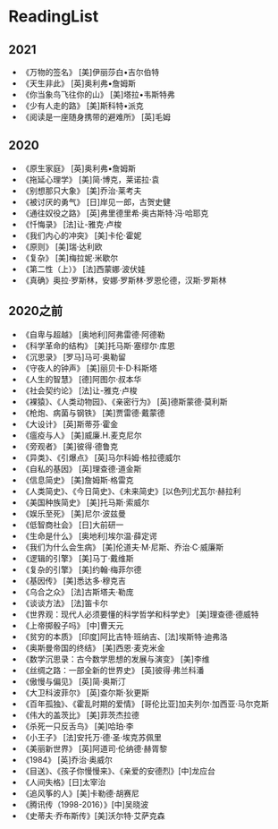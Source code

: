 # ReadingList

## 2021

* 《万物的签名》 [美]伊丽莎白•吉尔伯特
* 《天生非此》 [英]奥利弗•詹姆斯
* 《你当象鸟飞往你的山》 [美]塔拉•韦斯特弗
* 《少有人走的路》 [美]斯科特•派克
* 《阅读是一座随身携带的避难所》 [英]毛姆

## 2020

* 《原生家庭》 [英]奥利弗•詹姆斯
* 《拖延心理学》 [美]简·博克，莱诺拉·袁
* 《别想那只大象》 [美]乔治·莱考夫
* 《被讨厌的勇气》 [日]岸见一郎，古贺史健
* 《通往奴役之路》 [英]弗里德里希·奥古斯特·冯·哈耶克
* 《忏悔录》 [法]让-雅克·卢梭
* 《我们内心的冲突》 [美]卡伦·霍妮
* 《原则》 [美]瑞·达利欧
* 《复杂》 [美]梅拉妮·米歇尔
* 《第二性（上）》 [法]西蒙娜·波伏娃
* 《真确》奥拉·罗斯林，安娜·罗斯林·罗恩伦德，汉斯·罗斯林

## 2020之前

* 《自卑与超越》 [奥地利]阿弗雷德·阿德勒
* 《科学革命的结构》 [美]托马斯·塞缪尔·库恩
* 《沉思录》 [罗马]马可·奥勒留
* 《守夜人的钟声》 [美]丽贝卡·D·科斯塔
* 《人生的智慧》 [德]阿图尔·叔本华
* 《社会契约论》 [法]让-雅克·卢梭
* 《裸猿》、《人类动物园》、《亲密行为》 [英]德斯蒙德·莫利斯
* 《枪炮、病菌与钢铁》 [美]贾雷德·戴蒙德
* 《大设计》 [英]斯蒂芬·霍金
* 《瘟疫与人》 [美]威廉.H.麦克尼尔
* 《旁观者》 [美]彼得·德鲁克
* 《异类》、《引爆点》 [英]马尔科姆·格拉德威尔
* 《自私的基因》 [英]理查德·道金斯
* 《信息简史》 [美]詹姆斯·格雷克
* 《人类简史》、《今日简史》、《未来简史》[以色列]尤瓦尔·赫拉利
* 《美国种族简史》 [美]托马斯·索威尔
* 《娱乐至死》 [美]尼尔·波兹曼
* 《低智商社会》 [日]大前研一
* 《生命是什么》 [奥地利]埃尔温·薛定谔
* 《我们为什么会生病》 [美]伦道夫·M·尼斯、乔治·C·威廉斯
* 《逻辑的引擎》 [美]马丁·戴维斯
* 《复杂的引擎》 [美]约翰·梅菲尔德
* 《基因传》 [美]悉达多·穆克吉
* 《乌合之众》 [法]古斯塔夫·勒庞
* 《谈谈方法》 [法]笛卡尔
* 《世界观：现代人必须要懂的科学哲学和科学史》 [美]理查德·德威特
* 《上帝掷骰子吗》 [中]曹天元
* 《贫穷的本质》 [印度]阿比吉特·班纳吉、[法]埃斯特·迪弗洛
* 《奥斯曼帝国的终结》 [美]西恩·麦克米金
* 《数学沉思录：古今数学思想的发展与演变》 [美]李维
* 《丝绸之路：一部全新的世界史》 [英]彼得·弗兰科潘
* 《傲慢与偏见》 [英]简·奥斯汀
* 《大卫科波菲尔》 [英]查尔斯·狄更斯
* 《百年孤独》、《霍乱时期的爱情》 [哥伦比亚]加夫列尔·加西亚·马尔克斯
* 《伟大的盖茨比》 [美]菲茨杰拉德
* 《杀死一只反舌鸟》 [美]哈珀·李
* 《小王子》 [法]安托万·德·圣·埃克苏佩里
* 《美丽新世界》 [英]阿道司·伦纳德·赫胥黎
* 《1984》 [英]乔治·奥威尔
* 《目送》、《孩子你慢慢来》、《亲爱的安德烈》[中]龙应台
* 《人间失格》[日]太宰治
* 《追风筝的人》[美]卡勒德·胡赛尼
* 《腾讯传（1998-2016）》[中]吴晓波
* 《史蒂夫·乔布斯传》[美]沃尔特·艾萨克森
